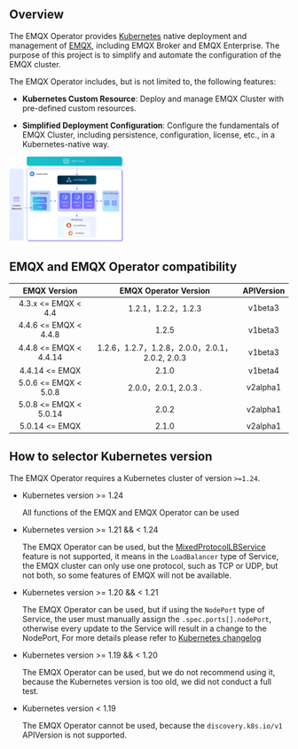 ## Overview

The EMQX Operator provides [Kubernetes](https://kubernetes.io/) native deployment and management of [EMQX](https://www.emqx.io/), including EMQX Broker and EMQX Enterprise. The purpose of this project is to simplify and automate the configuration of the EMQX cluster.

The EMQX Operator includes, but is not limited to, the following features:

* **Kubernetes Custom Resource**: Deploy and manage EMQX Cluster with pre-defined custom resources.

* **Simplified Deployment Configuration**: Configure the fundamentals of EMQX Cluster, including persistence, configuration, license, etc., in a Kubernetes-native way.

<img src="./introduction/assets/architecture.png" style="zoom:20%;" />

## EMQX and EMQX Operator compatibility

|      EMQX Version      |     EMQX Operator Version                            |     APIVersion    |
|:----------------------:|:----------------------------------------------------:|:-----------------:|
| 4.3.x <= EMQX < 4.4    | 1.2.1，1.2.2，1.2.3                                   |  v1beta3          |
| 4.4.6 <= EMQX < 4.4.8  | 1.2.5                                                 | v1beta3          |
| 4.4.8 <= EMQX < 4.4.14 | 1.2.6，1.2.7，1.2.8，2.0.0，2.0.1，2.0.2, 2.0.3        |  v1beta3          |
| 4.4.14 <= EMQX         | 2.1.0                                                 |  v1beta4          |
| 5.0.6 <= EMQX < 5.0.8  | 2.0.0，2.0.1, 2.0.3 .                                 |  v2alpha1         |
| 5.0.8 <= EMQX < 5.0.14 | 2.0.2                                                 |  v2alpha1         |
| 5.0.14 <= EMQX         | 2.1.0                                                 |  v2alpha1         |

## How to selector Kubernetes version

The EMQX Operator requires a Kubernetes cluster of version `>=1.24`.

+ Kubernetes version >= 1.24

  All functions of the EMQX and EMQX Operator can be used

+ Kubernetes version >= 1.21 && < 1.24

  The EMQX Operator can be used, but the [MixedProtocolLBService](https://kubernetes.io/docs/reference/command-line-tools-reference/feature-gates/) feature is not supported, it means in the `LoadBalancer` type of Service, the EMQX cluster can only use one protocol, such as TCP or UDP, but not both, so some features of EMQX will not be available.

+ Kubernetes version >= 1.20 && < 1.21

  The EMQX Operator can be used, but if using the `NodePort` type of Service, the user must manually assign the `.spec.ports[].nodePort`, otherwise every update to the Service will result in a change to the NodePort, For more details please refer to [Kubernetes changelog](https://github.com/kubernetes/kubernetes/blob/master/CHANGELOG/CHANGELOG-1.20.md#bug-or-regression-4)

+ Kubernetes version >= 1.19 && < 1.20

  The EMQX Operator can be used, but we do not recommend using it, because the Kubernetes version is too old, we did not conduct a full test.

+ Kubernetes version < 1.19

  The EMQX Operator cannot be used, because the `discovery.k8s.io/v1` APIVersion is not supported.

